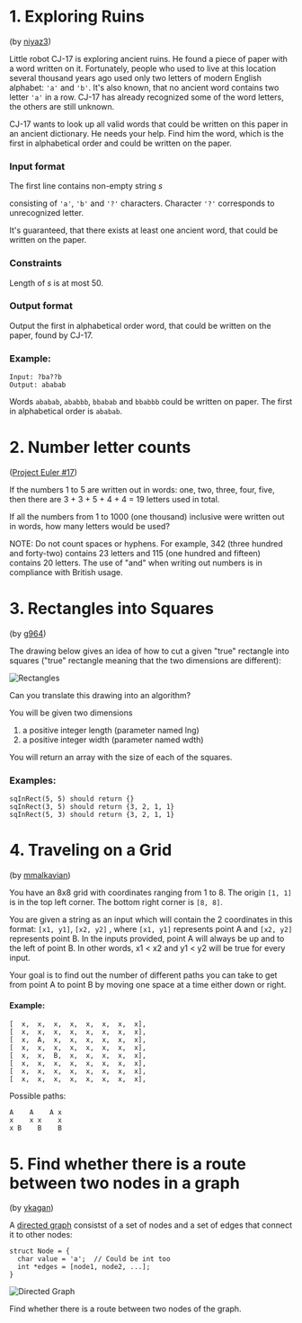 # 1. Exploring Ruins

(by [niyaz3](https://www.hackerearth.com/practice/algorithms/greedy/basics-of-greedy-algorithms/practice-problems/algorithm/exploring-ruins/ "Hackerearth.com"))

Little robot CJ-17 is exploring ancient ruins. He found a piece of paper with a word written on it. Fortunately, people who used to live at this location several thousand years ago used only two letters of modern English alphabet: ``'a'`` and ``'b'``. It's also known, that no ancient word contains two letter ``'a'`` in a row. CJ-17 has already recognized some of the word letters, the others are still unknown.

CJ-17 wants to look up all valid words that could be written on this paper in an ancient dictionary. He needs your help. Find him the word, which is the first in alphabetical order and could be written on the paper.

### Input format

The first line contains non-empty string _s_

consisting of ``'a'``, ``'b'`` and ``'?'`` characters. Character ``'?'`` corresponds to unrecognized letter.

It's guaranteed, that there exists at least one ancient word, that could be written on the paper.

### Constraints

Length of _s_ is at most 50.

### Output format

Output the first in alphabetical order word, that could be written on the paper, found by CJ-17.


### Example:
```
Input: ?ba??b 
Output: ababab
```

Words ``ababab``, ``ababbb``, ``bbabab`` and ``bbabbb`` could be written on paper. The first in alphabetical order is ``ababab``.

# 2. Number letter counts

([Project Euler #17](https://projecteuler.net/problem=17 "ProjectEuler.net"))



If the numbers 1 to 5 are written out in words: one, two, three, four, five, then there are 3 + 3 + 5 + 4 + 4 = 19 letters used in total.

If all the numbers from 1 to 1000 (one thousand) inclusive were written out in words, how many letters would be used?

NOTE: Do not count spaces or hyphens. For example, 342 (three hundred and forty-two) contains 23 letters and 115 (one hundred and fifteen) contains 20 letters. The use of "and" when writing out numbers is in compliance with British usage.

# 3. Rectangles into Squares

(by [g964](https://www.codewars.com/kata/rectangle-into-squares "codewars.com"))

The drawing below gives an idea of how to cut a given "true" rectangle into squares ("true" rectangle meaning that the two dimensions are different):

![Rectangles](http://i.imgur.com/lk5vJ7sm.jpg "Rectangle example")

Can you translate this drawing into an algorithm?

You will be given two dimensions

1. a positive integer length (parameter named lng)
2. a positive integer width (parameter named wdth)

You will return an array with the size of each of the squares.

### Examples:

```
sqInRect(5, 5) should return {}  
sqInRect(3, 5) should return {3, 2, 1, 1}
sqInRect(5, 3) should return {3, 2, 1, 1} 
```

# 4. Traveling on a Grid

(by [mmalkavian](https://www.codewars.com/kata/travelling-on-a-grid "codewars.com"))

You have an 8x8 grid with coordinates ranging from 1 to 8. The origin ``[1, 1]`` is in the top left corner. The bottom right corner is ``[8, 8]``.

You are given a string as an input which will contain the 2 coordinates in this format: ``[x1, y1]``, ``[x2, y2]`` , where ``[x1, y1]`` represents point A and ``[x2, y2]`` represents point B. In the inputs provided, point A will always be up and to the left of point B. In other words, x1 < x2 and y1 < y2 will be true for every input.

Your goal is to find out the number of different paths you can take to get from point A to point B by moving one space at a time either down or right.

#### Example:
```
[  x,  x,  x,  x,  x,  x,  x,  x],
[  x,  x,  x,  x,  x,  x,  x,  x],
[  x,  A,  x,  x,  x,  x,  x,  x],
[  x,  x,  x,  x,  x,  x,  x,  x],
[  x,  x,  B,  x,  x,  x,  x,  x],
[  x,  x,  x,  x,  x,  x,  x,  x],
[  x,  x,  x,  x,  x,  x,  x,  x],
[  x,  x,  x,  x,  x,  x,  x,  x],
```
Possible paths:
```
A    A    A x
x    x x    x
x B    B    B
```

# 5. Find whether there is a route between two nodes in a graph

(by [ykagan](https://www.codewars.com/kata/find-whether-there-is-a-route-between-two-nodes-in-a-graph "codewars.com"))

A [directed graph](https://en.wikipedia.org/wiki/Directed_graph "Wikipedia.org - Directed Graph") consistst of a set of nodes and a set of edges that connect it to other nodes: 
```
struct Node = {
  char value = 'a';  // Could be int too
  int *edges = [node1, node2, ...];
}
```

![Directed Graph](http://upload.wikimedia.org/wikipedia/commons/0/03/Directed_acyclic_graph_2.svg "Picture of a directed graph") 

Find whether there is a route between two nodes of the graph.